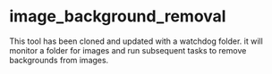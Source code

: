 # image_background_removal
This tool has been cloned and updated with a watchdog folder. it will monitor a folder for images and run subsequent tasks to remove backgrounds from images. 
